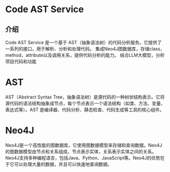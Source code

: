 # Code AST Service
## 介绍
Code AST Service 是一个基于 AST（抽象语法树）的代码分析服务。它提供了一系列的接口，用于解析、分析和处理代码。
集成Neo4J图数据库，存储class，method，attribute以及调用关系，提供代码分析的能力。
结合LLM大模型，分析项目代码和功能


# AST
AST（Abstract Syntax Tree，抽象语法树）是源代码的一种树状结构表示。它将源代码的语法结构抽象成节点，每个节点表示一个语法结构（如类、方法、变量、表达式等）。AST 是编译器、代码分析、静态检查、代码生成等工具的核心组件。

# Neo4J
Neo4J是一个高性能的图数据库，它使用图数据模型来存储和查询数据。Neo4J的图数据模型由节点和关系组成，节点表示实体，关系表示实体之间的关系。Neo4J支持多种编程语言，包括Java、Python、JavaScript等。Neo4J的优势在于它可以处理大量的数据，并且可以快速地查询数据。